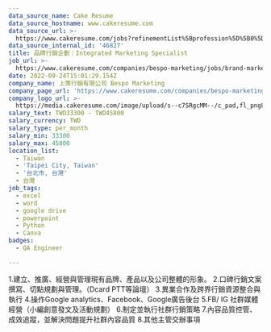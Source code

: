 ```yaml
---
data_source_name: Cake Resume
data_source_hostname: www.cakeresume.com
data_source_url: >-
  https://www.cakeresume.com/jobs?refinementList%5Bprofession%5D%5B0%5D=engineering_qa-engineer&refinementList%5Bsalary_type%5D=per_month&refinementList%5Bsalary_currency%5D=TWD&range%5Bsalary_range%5D%5Bmax%5D=600000
data_source_internal_id: '46827'
title: 品牌行銷企劃｜Integrated Marketing Specialist
job_url: >-
  https://www.cakeresume.com/companies/bespo-marketing/jobs/brand-marketing-planning-6ccecc
date: 2022-09-24T15:01:29.154Z
company_name: 上策行銷有限公司 Bespo Marketing
company_page_url: 'https://www.cakeresume.com/companies/bespo-marketing'
company_logo_url: >-
  https://media.cakeresume.com/image/upload/s--c7SRgcMM--/c_pad,fl_png8,h_200,w_200/v1667900063/tprxeuzbigz09nelxun1.png
salary_text: TWD33300 - TWD45800
salary_currency: TWD
salary_type: per_month
salary_min: 33300
salary_max: 45800
location_list:
  - Taiwan
  - 'Taipei City, Taiwan'
  - '台北市, 台灣'
  - 台灣
job_tags:
  - excel
  - word
  - google drive
  - powerpoint
  - Python
  - Canva
badges:
  - QA Engineer

---
```


1.建立、推廣、經營與管理現有品牌、產品以及公司整體的形象。 2.口碑行銷文案撰寫、切點規劃與管理。（Dcard PTT等論壇） 3.異業合作及跨界行銷資源整合與執行 4.操作Google analytics、Facebook、Google廣告後台 5.FB/ IG 社群媒體經營（小編創意發文及活動規劃） 6.制定並執行社群行銷策略 7.內容品質控管、成效追蹤，並解決問題提升社群內容品質 8.其他主管交辦事項
